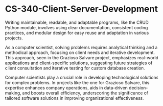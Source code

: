 # CS-340-Client-Server-Development

Writing maintainable, readable, and adaptable programs, like the CRUD Python module, involves using clear documentation, consistent coding practices, and modular design for easy reuse and adaptation in various projects.

As a computer scientist, solving problems requires analytical thinking and a methodical approach, focusing on client needs and iterative development. This approach, seen in the Grazioso Salvare project, emphasizes real-world applications and client-specific solutions, suggesting future strategies of client consultation and iterative testing for custom database creation.

Computer scientists play a crucial role in developing technological solutions for complex problems. In projects like the one for Grazioso Salvare, this expertise enhances company operations, aids in data-driven decision-making, and boosts overall efficiency, underscoring the significance of tailored software solutions in improving organizational effectiveness.





